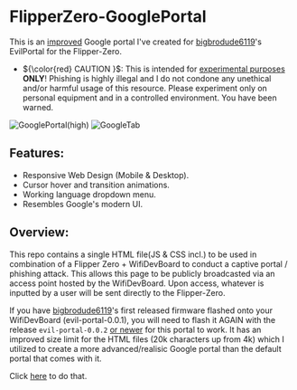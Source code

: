 # FlipperZero-GooglePortal
This is an <ins>improved</ins> Google portal I've created for [bigbrodude6119](https://github.com/bigbrodude6119)'s EvilPortal for the Flipper-Zero.


- ${\color{red}   CAUTION    }$: This is intended for <ins>experimental purposes</ins> **ONLY**! Phishing is highly illegal and I do not condone any unethical and/or harmful usage of this resource. Please experiment only on personal equipment and in a controlled environment. You have been warned.

![GooglePortal(high)](https://github.com/Shlucus/FlipperZero-GooglePortal/assets/111912000/c4b3944c-f075-4977-b5fa-f848dc6f5649)
![GoogleTab](https://github.com/Shlucus/FlipperZero-GooglePortal/assets/111912000/4e884735-1213-4553-a260-5f5969e4a5a1)


## Features:

- Responsive Web Design (Mobile & Desktop).
- Cursor hover and transition animations.
- Working language dropdown menu.
- Resembles Google's modern UI.

## Overview:
This repo contains a single HTML file(JS & CSS incl.) to be used in combination of a Flipper Zero + WifiDevBoard to conduct a captive portal / phishing attack. This allows this page to be publicly broadcasted via an access point hosted by the WifiDevBoard. Upon access, whatever is inputted by a user will be sent directly to the Flipper-Zero.

If you have [bigbrodude6119](https://github.com/bigbrodude6119)'s first released firmware flashed onto your WifiDevBoard (evil-portal-0.0.1), you will need to flash it AGAIN with the release `evil-portal-0.0.2` <ins>or newer</ins> for this portal to work. It has an improved size limit for the HTML files (20k characters up from 4k) which I utilized to create a more advanced/realisic Google portal than the default portal that comes with it.

Click [here](https://github.com/bigbrodude6119/flipper-zero-evil-portal/releases/tag/0.0.2) to do that.



